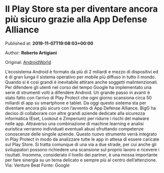 
# Il Play Store sta per diventare ancora più sicuro grazie alla App Defense Alliance

Published at: **2019-11-07T19:08:03+00:00**

Author: **Roberto Artigiani**

Original: [AndroidWorld](https://www.androidworld.it/2019/11/07/play-store-sta-diventare-ancora-piu-sicuro-grazie-alla-app-defense-alliance-679450/)

L’ecosistema Android è formato da più di 2 miliardi e mezzo di dispositivi ed è di gran lunga il sistema operativo per mobile più diffuso in tutto il mondo. Quando si è così grandi è inevitabile attirare anche soggetti malintenzionati. Per difendere gli utenti nel corso del tempo Google ha implementato una serie di strumenti volti a difendere Android. Un grande passo in avanti è stato fatto con l’arrivo di Play Protect che ogni giorno scansiona circa 50 miliardi di app su smartphone e tablet.
Da oggi questo sistema sta per diventare ancora più sicuro con l’avvento di App Defense Alliance. BigG ha deciso di collaborare con altre grandi aziende dedicate alla sicurezza informatica (Eset, Lookout e Zimperium) per ridurre i rischi del malware nelle app. Attraverso una combinazione di machine learning e analisi euristica verranno individuati eventuali abusi sfruttando competenze conoscenze delle singole aziende.
Questo nuovo strumento verrà integrato in Play Protect in modo da analizzare tutte le app in attesa di essere caricate sul Play Store. Si tratta comunque di una via a due strade, per cui anche gli sviluppatori possono richiedere una scansione sul proprio lavoro e ricevere i risultati. Insomma, considerato il livello dei partner, è una mossa importante per fare sinergia su un tema delicato e sempre più al centro dell’attenzione.
Via: Venture Beat
Fonte: Google
